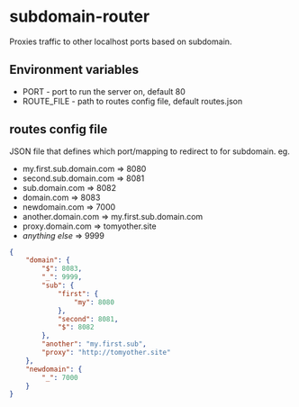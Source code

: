 # subdomain-router

Proxies traffic to other localhost ports based on subdomain.

## Environment variables
* PORT - port to run the server on, default 80
* ROUTE_FILE - path to routes config file, default routes.json

## routes config file
JSON file that defines which port/mapping to redirect to for subdomain.
eg.
* my.first.sub.domain.com => 8080
* second.sub.domain.com => 8081
* sub.domain.com => 8082
* domain.com => 8083
* newdomain.com => 7000
* another.domain.com => my.first.sub.domain.com
* proxy.domain.com => tomyother.site
* _anything else_ => 9999

```json
{
    "domain": {
        "$": 8083,
        "_": 9999,
        "sub": {
            "first": {
                "my": 8080
            },
            "second": 8081,
            "$": 8082
        },
        "another": "my.first.sub",
        "proxy": "http://tomyother.site"
    },
    "newdomain": {
        "_": 7000
    }
}
```
